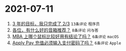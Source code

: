 # 2021-07-11

1. [3 年的目标，我只完成了 2/3](https://www.v2ex.com/t/788796) `13条评论` `程序员`
1. [各位，有什么好的音箱推荐？](https://www.v2ex.com/t/788793) `8条评论` `问与答`
1. [MBA 上哪个鼠标比较好用有结论了吗？](https://www.v2ex.com/t/788802) `6条评论` `macOS`
1. [Apply Pay 充值必须输入支付密码了吗？](https://www.v2ex.com/t/788795) `6条评论` `Apple`

